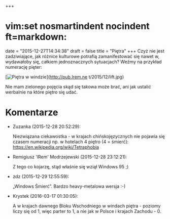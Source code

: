 +++
# vim:set nosmartindent nocindent ft=markdown:
date = "2015-12-27T14:34:38"
draft = false
title = "Piętra"
+++
Czyż nie jest zadziwiające, jak różnice kulturowe potrafią zamanifestować się
nawet w, wydawałoby się, całkiem jednoznacznych sytuacjach? Weźmy na przykład
numerację pięter:

[![Piętra w windzie](http://pub.lrem.net/2015/12/lift.jpg)](http://pub.lrem.ne
t/2015/12/lift.jpg)

Nie mam zielonego pojęcia skąd się takowa może brać, ani jak ustalić werbalnie
na które piętro się udać.

<!--more-->

# Komentarze

* Zuzanka (2015-12-28 20:52:29): <p>Niezwiązana ciekawostka - w krajach
  chińskojęzycznych nie pojawia się czasem numeracji np. w hotelach 4 piętro (4
  = śmierć): https://en.wikipedia.org/wiki/Tetraphobia</p>
* Remigiusz 'lRem' Modrzejewski (2015-12-28 23:12:21): <p>Z tego co kojarzę,
  stąd właśnie się wziął Windows 95 ;)</p>
* zdz (2015-12-29 12:55:59): <p>„Windows Śmierć”. Bardzo heavy-metalowa wersja
  :-)</p>
* Krystek (2016-03-17 01:30:05): <p>A w krajach dawnego Bloku Wschodniego w
  windach piętra - poziomy liczy się od 1, więc parter to 1, a nie jak w Polsce
  i krajach Zachodu - 0.</p>
